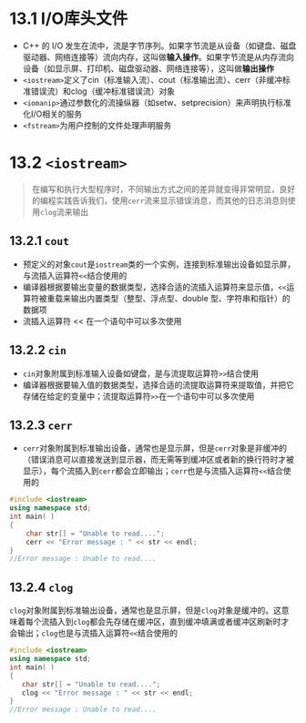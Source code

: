 # 13.1 I/O库头文件
- C++ 的 I/O 发生在流中，流是字节序列。如果字节流是从设备（如键盘、磁盘驱动器、网络连接等）流向内存，这叫做**输入操作**。如果字节流是从内存流向设备（如显示屏、打印机、磁盘驱动器、网络连接等），这叫做**输出操作**
- `<iostream>`定义了cin（标准输入流）、cout（标准输出流）、cerr（非缓冲标准错误流）和clog（缓冲标准错误流）对象
- `<iomanip>`通过参数化的流操纵器（如setw、setprecision）来声明执行标准化I/O相关的服务
- `<fstream>`为用户控制的文件处理声明服务
# 13.2 `<iostream>`
>在编写和执行大型程序时，不同输出方式之间的差异就变得非常明显，良好的编程实践告诉我们，使用`cerr`流来显示错误消息，而其他的日志消息则使用`clog`流来输出
## 13.2.1 `cout`
- 预定义的对象`cout`是`iostream`类的一个实例，连接到标准输出设备如显示屏，与流插入运算符`<<`结合使用的
- 编译器根据要输出变量的数据类型，选择合适的流插入运算符来显示值，`<<`运算符被重载来输出内置类型（整型、浮点型、double 型、字符串和指针）的数据项
- 流插入运算符 << 在一个语句中可以多次使用
## 13.2.2 `cin`
- `cin`对象附属到标准输入设备如键盘，是与流提取运算符`>>`结合使用
- 编译器根据要输入值的数据类型，选择合适的流提取运算符来提取值，并把它存储在给定的变量中；流提取运算符`>>`在一个语句中可以多次使用
## 13.2.3 `cerr`
- `cerr`对象附属到标准输出设备，通常也是显示屏，但是`cerr`对象是非缓冲的（错误消息可以直接发送到显示器，而无需等到缓冲区或者新的换行符时才被显示），每个流插入到`cerr`都会立即输出；`cerr`也是与流插入运算符`<<`结合使用的
```CPP
#include <iostream>
using namespace std;
int main( )
{
	char str[] = "Unable to read....";
	cerr << "Error message : " << str << endl;
}
//Error message : Unable to read....
```
## 13.2.4 `clog`
`clog`对象附属到标准输出设备，通常也是显示屏，但是`clog`对象是缓冲的。这意味着每个流插入到`clog`都会先存储在缓冲区，直到缓冲填满或者缓冲区刷新时才会输出；`clog`也是与流插入运算符`<<`结合使用的
```CPP
#include <iostream>
using namespace std;
int main( )
{
   char str[] = "Unable to read....";
   clog << "Error message : " << str << endl;
}
//Error message : Unable to read....
```